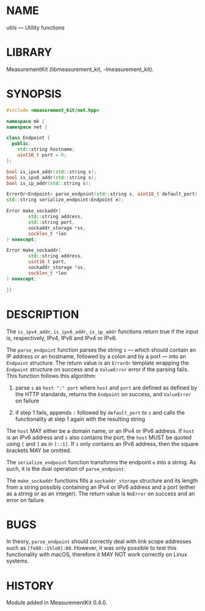# NAME
utils &mdash; Utility functions

# LIBRARY
MeasurementKit (libmeasurement_kit, -lmeasurement_kit).

# SYNOPSIS
```C++
#include <measurement_kit/net.hpp>

namespace mk {
namespace net {

class Endpoint {
  public:
    std::string hostname;
    uint16_t port = 0;
};

bool is_ipv4_addr(std::string s);
bool is_ipv6_addr(std::string s);
bool is_ip_addr(std::string s);

ErrorOr<Endpoint> parse_endpoint(std::string s, uint16_t default_port);
std::string serialize_endpoint(Endpoint e);

Error make_sockaddr(
        std::string address,
        std::string port,
        sockaddr_storage *ss,
        socklen_t *len
) noexcept;

Error make_sockaddr(
        std::string address,
        uint16_t port,
        sockaddr_storage *ss,
        socklen_t *len
) noexcept;

}}
```

# DESCRIPTION

The `is_ipv4_addr`, `is_ipv6_addr`, `is_ip_addr` functions return true
if the input is, respectively, IPv4, IPv6 and IPv4 or IPv6.

The `parse_endpoint` function parses the string `s` &mdash; which should
contain an IP address or an hostname, followed by a colon and by a port
&mdash; into an `Endpoint` structure. The return value is an `ErrorOr`
template wrapping the `Endpoint` structure on success and a `ValueError`
error if the parsing fails. This function follows this algorithm:

1. parse `s` as `host ":" port` where `host` and `port` are defined
as defined by the HTTP standards, returns the `Endpoint` on success, and
`ValueError` on failure

2. if step 1 fails, appends `:` followed by `default_port` to `s` and
calls the functionality at step 1 again with the resulting string

The `host` MAY either be a domain name, or an IPv4 or IPv6 address. If
`host` is an IPv6 address and `s` also contains the port, the `host` MUST
be quoted using `[` and `]` as in `[::1]`. If `s` only contains an IPv6
address, then the square brackets MAY be omitted.

The `serialize_endpoint` function transforms the endpoint `e` into
a string. As such, it is the dual operation of `parse_endpoint`.

The `make_sockaddr` functions fills a `sockaddr_storage` structure and its
length from a string possibly containing an IPv4 or IPv6 address and a
port (either as a string or as an integer). The return value is `NoError`
on success and an error on failure.

# BUGS

In theory, `parse_endpoint` should correctly deal with link scope
addresses such as `[fe80::1%lo0]:80`. However, it was only possible
to test this functionality with macOS, therefore it MAY NOT work
correctly on Linux systems.

# HISTORY

Module added in MeasurementKit 0.4.0.
